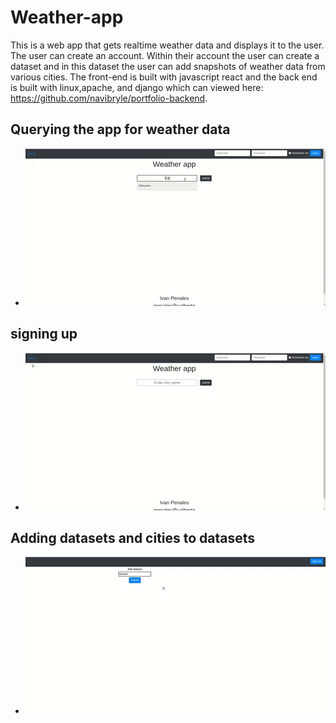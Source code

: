 # Weather-app
This is a web app that gets realtime weather data and displays it to the user. The user can create an account. Within their account the user can create a dataset 
and in this dataset the user can add snapshots of weather data from various cities. The front-end is built with javascript react and the back end is built with
linux,apache, and django which can viewed here: https://github.com/navibryle/portfolio-backend.
## Querying the app for weather data
  - ![](demo-gifs/query-city.gif)
## signing up
  - ![](demo-gifs/sign-up.gif)
## Adding datasets and cities to datasets
  - ![](demo-gifs/adding-datasets.gif)
